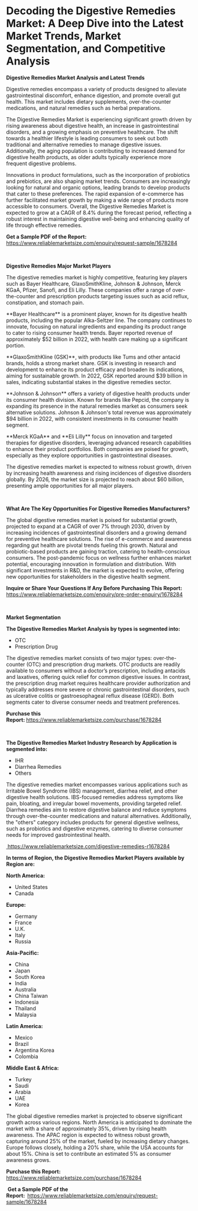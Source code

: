 <p><h1>Decoding the Digestive Remedies Market: A Deep Dive into the Latest Market Trends, Market Segmentation, and Competitive Analysis</h1></p><p><strong>Digestive Remedies Market Analysis and Latest Trends</strong></p>
<p><p>Digestive remedies encompass a variety of products designed to alleviate gastrointestinal discomfort, enhance digestion, and promote overall gut health. This market includes dietary supplements, over-the-counter medications, and natural remedies such as herbal preparations.</p><p>The Digestive Remedies Market is experiencing significant growth driven by rising awareness about digestive health, an increase in gastrointestinal disorders, and a growing emphasis on preventive healthcare. The shift towards a healthier lifestyle is leading consumers to seek out both traditional and alternative remedies to manage digestive issues. Additionally, the aging population is contributing to increased demand for digestive health products, as older adults typically experience more frequent digestive problems.</p><p>Innovations in product formulations, such as the incorporation of probiotics and prebiotics, are also shaping market trends. Consumers are increasingly looking for natural and organic options, leading brands to develop products that cater to these preferences. The rapid expansion of e-commerce has further facilitated market growth by making a wide range of products more accessible to consumers. Overall, the Digestive Remedies Market is expected to grow at a CAGR of 8.4% during the forecast period, reflecting a robust interest in maintaining digestive well-being and enhancing quality of life through effective remedies.</p></p>
<p><strong>Get a Sample PDF of the Report:&nbsp;</strong> <a href="https://www.reliablemarketsize.com/enquiry/request-sample/1678284?utm_campaign=3175&utm_medium=2&utm_source=Github&utm_content=ia&utm_term=13042025&utm_id=digestive-remedies">https://www.reliablemarketsize.com/enquiry/request-sample/1678284</a></p>
<p>&nbsp;</p>
<p><strong>Digestive Remedies Major Market Players</strong></p>
<p><p>The digestive remedies market is highly competitive, featuring key players such as Bayer Healthcare, GlaxoSmithKline, Johnson & Johnson, Merck KGaA, Pfizer, Sanofi, and Eli Lilly. These companies offer a range of over-the-counter and prescription products targeting issues such as acid reflux, constipation, and stomach pain.</p><p>**Bayer Healthcare** is a prominent player, known for its digestive health products, including the popular Alka-Seltzer line. The company continues to innovate, focusing on natural ingredients and expanding its product range to cater to rising consumer health trends. Bayer reported revenue of approximately $52 billion in 2022, with health care making up a significant portion.</p><p>**GlaxoSmithKline (GSK)**, with products like Tums and other antacid brands, holds a strong market share. GSK is investing in research and development to enhance its product efficacy and broaden its indications, aiming for sustainable growth. In 2022, GSK reported around $39 billion in sales, indicating substantial stakes in the digestive remedies sector.</p><p>**Johnson & Johnson** offers a variety of digestive health products under its consumer health division. Known for brands like Pepcid, the company is expanding its presence in the natural remedies market as consumers seek alternative solutions. Johnson & Johnson's total revenue was approximately $94 billion in 2022, with consistent investments in its consumer health segment.</p><p>**Merck KGaA** and **Eli Lilly** focus on innovation and targeted therapies for digestive disorders, leveraging advanced research capabilities to enhance their product portfolios. Both companies are poised for growth, especially as they explore opportunities in gastrointestinal diseases.</p><p>The digestive remedies market is expected to witness robust growth, driven by increasing health awareness and rising incidences of digestive disorders globally. By 2026, the market size is projected to reach about $60 billion, presenting ample opportunities for all major players.</p></p>
<p>&nbsp;</p>
<p><strong>What Are The Key Opportunities For Digestive Remedies Manufacturers?</strong></p>
<p><p>The global digestive remedies market is poised for substantial growth, projected to expand at a CAGR of over 7% through 2030, driven by increasing incidences of gastrointestinal disorders and a growing demand for preventive healthcare solutions. The rise of e-commerce and awareness regarding gut health are pivotal trends fueling this growth. Natural and probiotic-based products are gaining traction, catering to health-conscious consumers. The post-pandemic focus on wellness further enhances market potential, encouraging innovation in formulation and distribution. With significant investments in R&D, the market is expected to evolve, offering new opportunities for stakeholders in the digestive health segment.</p></p>
<p><strong>Inquire or Share Your Questions If Any Before Purchasing This Report:</strong> <a href="https://www.reliablemarketsize.com/enquiry/pre-order-enquiry/1678284?utm_campaign=3175&utm_medium=2&utm_source=Github&utm_content=ia&utm_term=13042025&utm_id=digestive-remedies">https://www.reliablemarketsize.com/enquiry/pre-order-enquiry/1678284</a></p>
<p>&nbsp;</p>
<p><strong>Market Segmentation</strong></p>
<p><strong>The Digestive Remedies Market Analysis by types is segmented into:</strong></p>
<p><ul><li>OTC</li><li>Prescription Drug</li></ul></p>
<p><p>The digestive remedies market consists of two major types: over-the-counter (OTC) and prescription drug markets. OTC products are readily available to consumers without a doctor’s prescription, including antacids and laxatives, offering quick relief for common digestive issues. In contrast, the prescription drug market requires healthcare provider authorization and typically addresses more severe or chronic gastrointestinal disorders, such as ulcerative colitis or gastroesophageal reflux disease (GERD). Both segments cater to diverse consumer needs and treatment preferences.</p></p>
<p><strong>Purchase this Report:&nbsp;</strong><a href="https://www.reliablemarketsize.com/purchase/1678284?utm_campaign=3175&utm_medium=2&utm_source=Github&utm_content=ia&utm_term=13042025&utm_id=digestive-remedies">https://www.reliablemarketsize.com/purchase/1678284</a></p>
<p>&nbsp;</p>
<p><strong>The Digestive Remedies Market Industry Research by Application is segmented into:</strong></p>
<p><ul><li>IHR</li><li>Diarrhea Remedies</li><li>Others</li></ul></p>
<p><p>The digestive remedies market encompasses various applications such as Irritable Bowel Syndrome (IBS) management, diarrhea relief, and other digestive health solutions. IBS-focused remedies address symptoms like pain, bloating, and irregular bowel movements, providing targeted relief. Diarrhea remedies aim to restore digestive balance and reduce symptoms through over-the-counter medications and natural alternatives. Additionally, the "others" category includes products for general digestive wellness, such as probiotics and digestive enzymes, catering to diverse consumer needs for improved gastrointestinal health.</p></p>
<p><a href="https://www.reliablemarketsize.com/digestive-remedies-r1678284?utm_campaign=3175&utm_medium=2&utm_source=Github&utm_content=ia&utm_term=13042025&utm_id=digestive-remedies">&nbsp;https://www.reliablemarketsize.com/digestive-remedies-r1678284</a></p>
<p><strong>In terms of Region, the Digestive Remedies Market Players available by Region are:</strong></p>
<p>
    <p> <strong> North America: </strong>
        <ul>
            <li>United States</li>
            <li>Canada</li>
        </ul>
        </p> 
    <p> <strong> Europe: </strong>
        <ul>
            <li>Germany</li>
            <li>France</li>
            <li>U.K.</li>
            <li>Italy</li>
            <li>Russia</li>
        </ul>
        </p> 
    <p> <strong> Asia-Pacific: </strong>
        <ul>
            <li>China</li>
            <li>Japan</li>
            <li>South Korea</li>
            <li>India</li>
            <li>Australia</li>
            <li>China Taiwan</li>
            <li>Indonesia</li>
            <li>Thailand</li>
            <li>Malaysia</li>
        </ul>
        </p> 
    <p> <strong> Latin America: </strong>
        <ul>
            <li>Mexico</li>
            <li>Brazil</li>
            <li>Argentina Korea</li>
            <li>Colombia</li>
        </ul>
        </p> 
    <p> <strong> Middle East & Africa: </strong>
        <ul>
            <li>Turkey</li>
            <li>Saudi</li>
            <li>Arabia</li>
            <li>UAE</li>
            <li>Korea</li>
        </ul>
    </p>
    </p>
<p><p>The global digestive remedies market is projected to observe significant growth across various regions. North America is anticipated to dominate the market with a share of approximately 35%, driven by rising health awareness. The APAC region is expected to witness robust growth, capturing around 25% of the market, fueled by increasing dietary changes. Europe follows closely, holding a 20% share, while the USA accounts for about 15%. China is set to contribute an estimated 5% as consumer awareness grows.</p></p>
<p><strong>Purchase this Report: </strong><a href="https://www.reliablemarketsize.com/purchase/1678284?utm_campaign=3175&utm_medium=2&utm_source=Github&utm_content=ia&utm_term=13042025&utm_id=digestive-remedies">https://www.reliablemarketsize.com/purchase/1678284</a></p>
<p>&nbsp;<strong>Get a Sample PDF of the Report:&nbsp;&nbsp;</strong><a href="https://www.reliablemarketsize.com/enquiry/request-sample/1678284?utm_campaign=3175&utm_medium=2&utm_source=Github&utm_content=ia&utm_term=13042025&utm_id=digestive-remedies">https://www.reliablemarketsize.com/enquiry/request-sample/1678284</a></p>
<p><strong></strong></p>
<p><p></p><p></p><p></p></p>